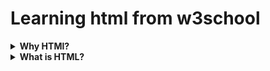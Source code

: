 # Learning html from w3school

<details>

<summary><b>Why HTMl?</b></summary>

##### So I decide learn **html** because:

  <div style="margin-bottom: 70px">
    <img src="./asserts/html5-logo.png" style="float: left;margin-right: 20px;" width="150" />
    <ul>
      <li><b>HTML</b> is the standard markup language for Web pages.</li>
      <li>With <b>HTML</b> we can create your own Website.</li>
      <li><b>HTML</b> is easy to learn - I guess that I will enjoy it!</li>
      <li>Some mobile technologies uses <b>HTML</b> concepts for mobile app development</li>
    </ul>
 </div>
</details>
<details>
  <summary><b>What is HTML?</b></summary>

- **HTML** stands for Hyper Text Markup Language
- **HTML** is the standard markup language for creating Web pages
- **HTML** describes the structure of a Web page
- **HTML** consists of a series of elements
- **HTML** elements tell the browser how to display the content
- **HTML** elements label pieces of content such as "this is a heading", "this is a paragraph", "this is a link", etc.
</details>
